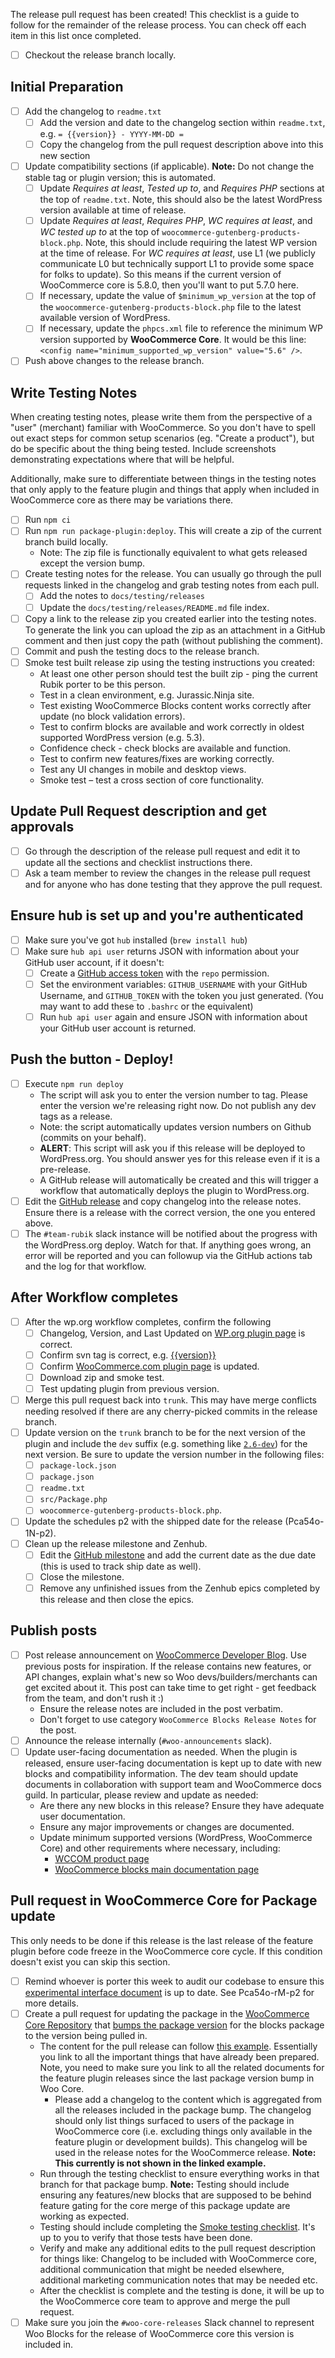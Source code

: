 The release pull request has been created! This checklist is a guide to follow for the remainder of the release process. You can check off each item in this list once completed.

- [ ] Checkout the release branch locally.

## Initial Preparation

- [ ] Add the changelog to `readme.txt`
  - [ ] Add the version and date to the changelog section within `readme.txt`, e.g. `= {{version}} - YYYY-MM-DD =`
  - [ ] Copy the changelog from the pull request description above into this new section
- [ ] Update compatibility sections (if applicable). **Note:** Do not change the stable tag or plugin version; this is automated.
  - [ ] Update _Requires at least_, _Tested up to_, and _Requires PHP_ sections at the top of `readme.txt`. Note, this should also be the latest WordPress version available at time of release.
  - [ ] Update _Requires at least_, _Requires PHP_, _WC requires at least_, and _WC tested up to_ at the top of `woocommerce-gutenberg-products-block.php`. Note, this should include requiring the latest WP version at the time of release. For _WC requires at least_, use L1 (we publicly communicate L0 but technically support L1 to provide some space for folks to update). So this means if the current version of WooCommerce core is 5.8.0, then you'll want to put 5.7.0 here.
  - [ ] If necessary, update the value of `$minimum_wp_version` at the top of the `woocommerce-gutenberg-products-block.php` file to the latest available version of WordPress.
  - [ ] If necessary, update the `phpcs.xml` file to reference the minimum WP version supported by **WooCommerce Core**. It would be this line: `<config name="minimum_supported_wp_version" value="5.6" />`.
- [ ] Push above changes to the release branch.

## Write Testing Notes

When creating testing notes, please write them from the perspective of a "user" (merchant) familiar with WooCommerce. So you don't have to spell out exact steps for common setup scenarios (eg. "Create a product"), but do be specific about the thing being tested. Include screenshots demonstrating expectations where that will be helpful.

Additionally, make sure to differentiate between things in the testing notes that only apply to the feature plugin and things that apply when included in WooCommerce core as there may be variations there.

- [ ] Run `npm ci`
- [ ] Run `npm run package-plugin:deploy`. This will create a zip of the current branch build locally.
  - Note: The zip file is functionally equivalent to what gets released except the version bump.
- [ ] Create testing notes for the release. You can usually go through the pull requests linked in the changelog and grab testing notes from each pull.
  - [ ] Add the notes to `docs/testing/releases`
  - [ ] Update the `docs/testing/releases/README.md` file index.
- [ ] Copy a link to the release zip you created earlier into the testing notes. To generate the link you can upload the zip as an attachment in a GitHub comment and then just copy the path (without publishing the comment).
- [ ] Commit and push the testing docs to the release branch.
- [ ] Smoke test built release zip using the testing instructions you created:
  - At least one other person should test the built zip - ping the current Rubik porter to be this person.
  - Test in a clean environment, e.g. Jurassic.Ninja site.
  - Test existing WooCommerce Blocks content works correctly after update (no block validation errors).
  - Test to confirm blocks are available and work correctly in oldest supported WordPress version (e.g. 5.3).
  - Confidence check - check blocks are available and function.
  - Test to confirm new features/fixes are working correctly.
  - Test any UI changes in mobile and desktop views.
  - Smoke test – test a cross section of core functionality.

## Update Pull Request description and get approvals

- [ ] Go through the description of the release pull request and edit it to update all the sections and checklist instructions there.
- [ ] Ask a team member to review the changes in the release pull request and for anyone who has done testing that they approve the pull request.

## Ensure hub is set up and you're authenticated

- [ ] Make sure you've got `hub` installed (`brew install hub`)
- [ ] Make sure `hub api user` returns JSON with information about your GitHub user account, if it doesn't:
  - [ ] Create a [GitHub access token](https://github.com/settings/tokens) with the `repo` permission.
  - [ ] Set the environment variables: `GITHUB_USERNAME` with your GitHub Username, and `GITHUB_TOKEN` with the token you just generated. (You may want to add these to `.bashrc` or the equivalent)
  - [ ] Run `hub api user` again and ensure JSON with information about your GitHub user account is returned.

## Push the button - Deploy!

- [ ] Execute `npm run deploy`
  - The script will ask you to enter the version number to tag. Please enter the version we're releasing right now. Do not publish any dev tags as a release.
  - Note: the script automatically updates version numbers on Github (commits on your behalf).
  - **ALERT**: This script will ask you if this release will be deployed to WordPress.org. You should answer yes for this release even if it is a pre-release.
  - A GitHub release will automatically be created and this will trigger a workflow that automatically deploys the plugin to WordPress.org.
- [ ] Edit the [GitHub release](https://github.com/woocommerce/woocommerce-gutenberg-products-block/releases) and copy changelog into the release notes. Ensure there is a release with the correct version, the one you entered above.
- [ ] The `#team-rubik` slack instance will be notified about the progress with the WordPress.org deploy. Watch for that. If anything goes wrong, an error will be reported and you can followup via the GitHub actions tab and the log for that workflow.

## After Workflow completes

- [ ] After the wp.org workflow completes, confirm the following
  - [ ] Changelog, Version, and Last Updated on [WP.org plugin page](https://wordpress.org/plugins/woo-gutenberg-products-block/) is correct.
  - [ ] Confirm svn tag is correct, e.g. [{{version}}](https://plugins.svn.wordpress.org/woo-gutenberg-products-block/tags/{{version}}/)
  - [ ] Confirm [WooCommerce.com plugin page](https://woocommerce.com/products/woocommerce-gutenberg-products-block/) is updated.
  - [ ] Download zip and smoke test.
  - [ ] Test updating plugin from previous version.
- [ ] Merge this pull request back into `trunk`. This may have merge conflicts needing resolved if there are any cherry-picked commits in the release branch.
- [ ] Update version on the `trunk` branch to be for the next version of the plugin and include the `dev` suffix (e.g. something like [`2.6-dev`](https://github.com/woocommerce/woocommerce-gutenberg-products-block/commit/e27f053e7be0bf7c1d376f5bdb9d9999190ce158)) for the next version. Be sure to update the version number in the following files:
  - [ ] `package-lock.json`
  - [ ] `package.json`
  - [ ] `readme.txt`
  - [ ] `src/Package.php`
  - [ ] `woocommerce-gutenberg-products-block.php`.
- [ ] Update the schedules p2 with the shipped date for the release (Pca54o-1N-p2).
- [ ] Clean up the release milestone and Zenhub.
  - [ ] Edit the [GitHub milestone](https://github.com/woocommerce/woocommerce-gutenberg-products-block/milestones) and add the current date as the due date (this is used to track ship date as well).
  - [ ] Close the milestone.
  - [ ] Remove any unfinished issues from the Zenhub epics completed by this release and then close the epics.

## Publish posts

- [ ] Post release announcement on [WooCommerce Developer Blog](https://developer.woocommerce.com/category/release-post/woocommerce-blocks-release-notes/). Use previous posts for inspiration. If the release contains new features, or API changes, explain what's new so Woo devs/builders/merchants can get excited about it. This post can take time to get right - get feedback from the team, and don't rush it :)
  - Ensure the release notes are included in the post verbatim.
  - Don't forget to use category `WooCommerce Blocks Release Notes` for the post.
- [ ] Announce the release internally (`#woo-announcements` slack).
- [ ] Update user-facing documentation as needed. When the plugin is released, ensure user-facing documentation is kept up to date with new blocks and compatibility information. The dev team should update documents in collaboration with support team and WooCommerce docs guild. In particular, please review and update as needed:
  - Are there any new blocks in this release? Ensure they have adequate user documentation.
  - Ensure any major improvements or changes are documented.
  - Update minimum supported versions (WordPress, WooCommerce Core) and other requirements where necessary, including:
    - [WCCOM product page](https://woocommerce.com/products/woocommerce-gutenberg-products-block/)
    - [WooCommerce blocks main documentation page](https://docs.woocommerce.com/document/woocommerce-blocks/)

## Pull request in WooCommerce Core for Package update

This only needs to be done if this release is the last release of the feature plugin before code freeze in the WooCommerce core cycle. If this condition doesn't exist you can skip this section.

- [ ] Remind whoever is porter this week to audit our codebase to ensure this [experimental interface document](https://github.com/woocommerce/woocommerce-gutenberg-products-block/blob/trunk/docs/blocks/feature-flags-and-experimental-interfaces.md) is up to date. See Pca54o-rM-p2 for more details.
- [ ] Create a pull request for updating the package in the [WooCommerce Core Repository](https://github.com/woocommerce/woocommerce/) that [bumps the package version](https://github.com/woocommerce/woocommerce/blob/master/composer.json) for the blocks package to the version being pulled in.
  - The content for the pull release can follow [this example](https://github.com/woocommerce/woocommerce/pull/27676). Essentially you link to all the important things that have already been prepared. Note, you need to make sure you link to all the related documents for the feature plugin releases since the last package version bump in Woo Core.
    - Please add a changelog to the content which is aggregated from all the releases included in the package bump. The changelog should only list things surfaced to users of the package in WooCommerce core (i.e. excluding things only available in the feature plugin or development builds). This changelog will be used in the release notes for the WooCommerce release. **Note: This currently is not shown in the linked example.**
  - Run through the testing checklist to ensure everything works in that branch for that package bump. **Note:** Testing should include ensuring any features/new blocks that are supposed to be behind feature gating for the core merge of this package update are working as expected.
  - Testing should include completing the [Smoke testing checklist](https://github.com/woocommerce/woocommerce-gutenberg-products-block/blob/trunk/docs/testing/smoke-testing.md). It's up to you to verify that those tests have been done.
  - Verify and make any additional edits to the pull request description for things like: Changelog to be included with WooCommerce core, additional communication that might be needed elsewhere, additional marketing communication notes that may be needed etc.
  - After the checklist is complete and the testing is done, it will be up to the WooCommerce core team to approve and merge the pull request.
- [ ] Make sure you join the `#woo-core-releases` Slack channel to represent Woo Blocks for the release of WooCommerce core this version is included in.
